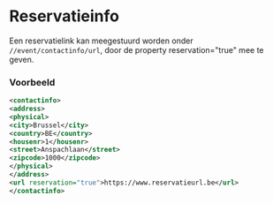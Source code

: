 ---
---

# Reservatieinfo

Een reservatielink kan meegestuurd worden onder ``` //event/contactinfo/url```, door de property reservation="true" mee te geven. 


### Voorbeeld

~~~ xml
<contactinfo>
<address>
<physical>
<city>Brussel</city>
<country>BE</country>
<housenr>1</housenr>
<street>Anspachlaan</street>
<zipcode>1000</zipcode>
</physical>
</address>
<url reservation="true">https://www.reservatieurl.be</url>
</contactinfo>

~~~ 
